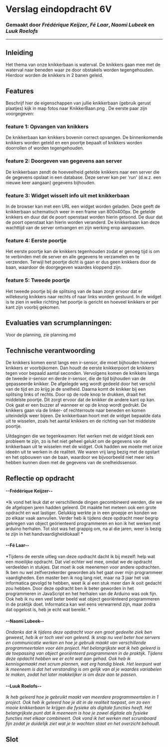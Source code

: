 # Verslag eindopdracht 6V
### Gemaakt door *Frédérique Keijzer*, *Fé Laar*, *Naomi Lubeek* en *Luuk Roelofs*

---

## Inleiding
Het thema van onze knikkerbaan is waterval. De knikkers gaan mee met de waterval naar beneden waar ze door obstakels worden tegengehouden. Hierdoor worden de knikkers in 2 banen geleid. 


## Features
Beschrijf hier de eigenschappen van jullie knikkerbaan (gebruik gerust plaatjes) kijk in map fotos naar KnikkerBaan.png . De eerste paar zijn voorgegeven:

### feature 1: Opvangen van knikkers
De knikkerbaan kan knikkers bovenin correct opvangen. De binnenkomende knikkers worden geteld en een poortje bepaalt of knikkers worden doorrollen of worden tegengehouden.

### feature 2: Doorgeven van gegevens aan server
De knikkerbaan zendt de hoeveelheid getelde knikkers naar een server die de gegevens opslaat in een database. Deze server kan per 'run' (d.w.z. een nieuwe keer aangaan) gegevens bijhouden.

### feature 3: Widget wisselt info uit met knikkerbaan
In de browser kan met een URL een widget worden geladen. Deze geeft de knikkerbaan schematisch weer in een frame van 800x400px. De getelde knikkers en duur dat de poort openstaat worden hierin getoond. De duur dat de poort openstaat kan hierin worden veranderd. De knikkerbaan kan deze wachttijd van de server ontvangen en zijn werking erop aanpassen.

### feature 4: Eerste poortje
Het eerste poortje kan de knikkers tegenhouden zodat er genoeg tijd is om te verbinden met de server en alle gegevens te verzamelen en te verzenden. Terwijl het poortje dicht is gaan er dus geen knikkers door de baan, waardoor de doorgegeven waardes kloppend zijn. 

### feature 5: Tweede poortje
Het tweede poortje bij de splitsing van de baan zorgt ervoor dat er willekeurig knikkers naar rechts of naar links worden gestuurd. In de widget is te zien in welke richting het poortje is gericht en hoeveel knikkers er per kant zijn voorbij gekomen.

## Evaluaties van scrumplanningen:
Voor de planning, zie planning.md



## Technische verantwoording

De knikkers komen eerst langs een ir-sensor, die moet bijhouden hoeveel knikkers er voorbijkomen. Dan houdt de eerste knikkerpoort de knikkers tegen voor bepaald aantal seconden. Vervolgens komen de knikkers langs de tweede ir-sensor en derde ir-sensor, die de tijd bijhouden van de gepasseerde knikker. De afgelegde weg wordt gedeeld door het verschil van de tijd en zo krijg je de snelheid. Daarna komt de knikker bij een splitsing links of rechts. Door op de rode knop te drukken, draait het middelste poortje. Dit zorgt ervoor dat de knikker de andere kant op kan. Ook gaat er een buzzer af wanneer er op de knop wordt gedrukt. De knikkers gaan via de linker- of rechterroute naar beneden en komen uiteindelijk weer bijeen. De knikkerbaan hoort met de widget bepaalde data uit te wisselen, zoals het aantal knikkers en de richting van het middelste poortje.

Uitdagingen die we tegenkwamen: Het werken met de widget bleek een probleem te zijn, zo is het niet geheel gelukt om de gegevens van de knikkerbaan uit te wisselen met de widget. Ook hadden we moeite met onze ideeën uit te werken in de realiteit. We waren vrij lang bezig met de opstart en het opbouwen van de baan, waardoor we bijvoorbeeld niet meer iets hebben kunnen doen met de gegevens van de snelheidssensor. 


## Reflectie op opdracht
#### --Frédérique Keijzer--
*Ik vond het leuk dat er verschillende dingen gecombineerd werden, die we de afgelopen jaren hadden geleerd. Dit maakte het meteen ook een grote opdracht en wat lastiger. Gelukkig werkte je in een groepje en konden we zo elkaar vaak aanvullen. Verder heb ik tijdens deze opdracht meer begrip gekregen van object geörienteerd programmeren en kon ik het werken met arduino herhalen. Tot slot was het grappig om, na al die jaren, weer is bezig te zijn in het handvaardigheidlokaal! *

#### --Fé Laar--
*Tijdens de eerste uitleg van deze opdracht dacht ik bij mezelf: help wat een moeilijke opdracht. Dat viel echter wel mee, omdat we de opdracht verdeelden in stukjes. Dat moet ik ook meenemen voor andere opdrachten. Ik ben nu wel zelfverzekerder geworden als het gaat over mijn programmeer vaardigheden. Een master ben ik nog lang niet, maar na 3 jaar het vak informatica gevolgd te hebben, weet ik al een stuk meer dan ik ooit gedacht zou hebben. Door deze opdracht ben ik beter geworden in het programmeren in JavaScript en het herhalen van de Arduino was ook fijn. Ook heb ik nu een veel beter beeld wat object georiënteerd programmeren in de praktijk doet. Informatica kan wel eens verwarrend zijn, maar zodra dat opgelost is, heb je echt wat bereikt. *

#### --Naomi Lubeek--
*Ondanks dat ik tijdens deze opdracht voor een groot gedeelte ziek ben geweest, heb ik er toch veel van geleerd. Ik snap nu veel beter hoe servers en communicatie werken en hoe je gebruik maakt van verschillende programmeertalen voor één project. Het belangrijkste wat ik heb geleerd is de toepassing van object georiënteerd programmeren in de praktijk. Tijdens deze opdacht hebben we er echt wat aan gehad. Ook heb ik kennisgemaakt met scrum plannen, wat erg handig bleek. Het leerpunt wat ik meeneem is dat het verstanding is om gelijk van al je waardes variabelen te maken, zodat het later makkelijker is om deze aan te passen.*

#### --Luuk Roelofs--
*Ik heb geleerd hoe je gebruikt maakt van meerdere programmeertalen in 1 project. Ook heb ik geleerd hoe je dit in de realiteit toepast, om zo een mooie knikkerbaan te krijgen die fysieke als digitale functies heeft. Het belangrijkste punt dat ik meeneem is hoe je zowel digitale als fysieke functies met elkaar combineert. Ook vond ik het werken met scrumboard fijn zodat je duidelijk ziet wat je te wachten staat en het overzicht behoudt.*

## Slot

